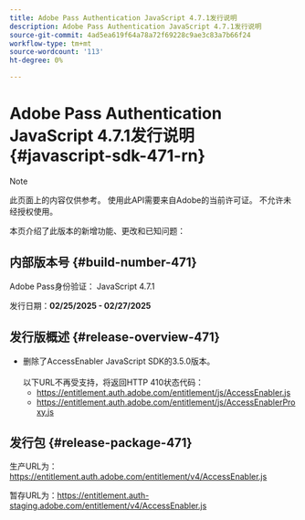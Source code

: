 ```yaml
---
title: Adobe Pass Authentication JavaScript 4.7.1发行说明
description: Adobe Pass Authentication JavaScript 4.7.1发行说明
source-git-commit: 4ad5ea619f64a78a72f69228c9ae3c83a7b66f24
workflow-type: tm+mt
source-wordcount: '113'
ht-degree: 0%

---
```


# Adobe Pass Authentication JavaScript 4.7.1发行说明 {#javascript-sdk-471-rn}

>[!NOTE]
>
>此页面上的内容仅供参考。 使用此API需要来自Adobe的当前许可证。 不允许未经授权使用。

本页介绍了此版本的新增功能、更改和已知问题：

## 内部版本号 {#build-number-471}

Adobe Pass身份验证： JavaScript 4.7.1

发行日期：**02/25/2025 - 02/27/2025**

## 发行版概述 {#release-overview-471}

* 删除了AccessEnabler JavaScript SDK的3.5.0版本。
  <br/><br/>
以下URL不再受支持，将返回HTTP 410状态代码：
   * https://entitlement.auth.adobe.com/entitlement/js/AccessEnabler.js
   * https://entitlement.auth.adobe.com/entitlement/js/AccessEnablerProxy.js

## 发行包 {#release-package-471}

生产URL为：https://entitlement.auth.adobe.com/entitlement/v4/AccessEnabler.js

暂存URL为：https://entitlement.auth-staging.adobe.com/entitlement/v4/AccessEnabler.js
